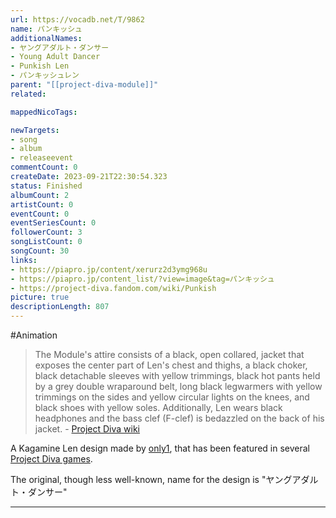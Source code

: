 ```yaml
---
url: https://vocadb.net/T/9862
name: パンキッシュ
additionalNames: 
- ヤングアダルト・ダンサー
- Young Adult Dancer
- Punkish Len
- パンキッシュレン
parent: "[[project-diva-module]]"
related:

mappedNicoTags:

newTargets:
- song
- album
- releaseevent
commentCount: 0
createDate: 2023-09-21T22:30:54.323
status: Finished
albumCount: 2
artistCount: 0
eventCount: 0
eventSeriesCount: 0
followerCount: 3
songListCount: 0
songCount: 30
links: 
- https://piapro.jp/content/xerurz2d3ymg968u
- https://piapro.jp/content_list/?view=image&tag=パンキッシュ
- https://project-diva.fandom.com/wiki/Punkish
picture: true
descriptionLength: 807
---
```


#Animation

> The Module's attire consists of a black, open collared, jacket that exposes the center part of Len's chest and thighs, a black choker, black detachable sleeves with yellow trimmings, black hot pants held by a grey double wraparound belt, long black legwarmers with yellow trimmings on the sides and yellow circular lights on the knees, and black shoes with yellow soles. Additionally, Len wears black headphones and the bass clef (F-clef) is bedazzled on the back of his jacket. - [Project Diva wiki](https://project-diva.fandom.com/wiki/Punkish)

A Kagamine Len design made by [only1](https://vocadb.net/Ar/35796), that has been featured in several [Project Diva games](https://vocadb.net/T/353/sega-feat-hatsune-miku-project).

The original, though less well-known, name for the design is "ヤングアダルト・ダンサー"

---

